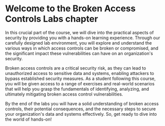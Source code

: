 # Welcome to the Broken Access Controls Labs chapter

In this crucial part of the course, we will dive into the practical aspects of security by providing you with a hands-on learning experience. Through our carefully designed lab environment, you will explore and understand the various ways in which access controls can be broken or compromised, and the significant impact these vulnerabilities can have on an organization's security.

Broken access controls are a critical security risk, as they can lead to unauthorized access to sensitive data and systems, enabling attackers to bypass established security measures. As a student following this course, you will be given access to a range of exercises and real-world scenarios that will help you grasp the fundamentals of identifying, analyzing, and ultimately mitigating broken access control vulnerabilities.

By the end of the labs you will have a solid understanding of broken access controls, their potential consequences, and the necessary steps to secure your organization's data and systems effectively. So, get ready to dive into the world of hands-on!
